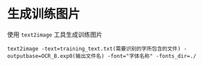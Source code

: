 # 生成训练图片

使用 `text2image` 工具生成训练图片

    text2image -text=training_text.txt(需要识别的字所包含的文件) -outputbase=OCR_B.exp0(输出文件名) -font="字体名称" -fonts_dir=./
